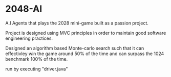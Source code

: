 # 2048-AI
 A.I Agents that plays the 2028 mini-game built as a passion project.
 
 Project is designed using MVC principles in order to maintain good software engineering practices.
 
 Designed an algorithm based Monte-carlo search such that it can effectivley win the game around 50% of the time and can surpass the 1024 benchmark 100% of the time.
 
 
run by executing "driver.java"
 
 
